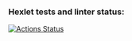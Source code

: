 ### Hexlet tests and linter status:
[![Actions Status](https://github.com/akhoroshavin/qa-engineer-project-85/actions/workflows/hexlet-check.yml/badge.svg)](https://github.com/akhoroshavin/qa-engineer-project-85/actions)
